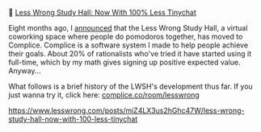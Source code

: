 📝 [Less Wrong Study Hall: Now With 100% Less Tinychat](https://www.lesswrong.com/posts/mjZ4LX3us2hGhc47W/less-wrong-study-hall-now-with-100-less-tinychat)

Eight months ago, I [announced](http://lesswrong.com/lw/lqz/announcing_the_complice_less_wrong_study_hall/) that the Less Wrong Study Hall, a virtual coworking space where people do pomodoros together, has moved to Complice. Complice is a software system I made to help people achieve their goals. About 20% of rationalists who've tried it have started using it full-time, which by my math gives signing up positive expected value. Anyway...

What follows is a brief history of the LWSH's development thus far. If you just wanna try it, click here: [complice.co/room/lesswrong](https://complice.co/room/lesswrong)

https://www.lesswrong.com/posts/mjZ4LX3us2hGhc47W/less-wrong-study-hall-now-with-100-less-tinychat